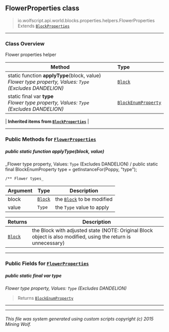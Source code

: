 ## FlowerProperties __class__

>io.wolfscript.api.world.blocks.properties.helpers.FlowerProperties
>Extends [`BlockProperties`](BlockProperties.md)

---

### Class Overview

Flower properties helper

Method | Type   
--- | :--- 
static function __applyType__(block, value) <br> _Flower type property, Values: `Type` (Excludes DANDELION)_ | [`Block`](../../Block.md)
static final var __type__ <br> _Flower type property, Values: `Type` (Excludes DANDELION)_ | [`BlockEnumProperty`](../BlockEnumProperty.md)
 |
__Inherited items from [`BlockProperties`](BlockProperties.md)__ |





---


### Public Methods for [`FlowerProperties`](FlowerProperties.md)

##### <a id='applytype'></a>public static function __applyType__(block, value)

_Flower type property, Values: `Type` (Excludes DANDELION) /
    public static final BlockEnumProperty type = getInstanceFor(Poppy, "type");

    /** Flower types_

Argument | Type | Description  
--- | --- | --- 
block | [`Block`](../../Block.md) | the [`Block`](../../Block.md) to be modified
value | `Type` | the `Type` value to apply

Returns | Description
--- | --- 
[`Block`](../../Block.md) | the Block with adjusted state (NOTE: Original Block object is also modified, using the return is unnecessary)


---

### Public Fields for [`FlowerProperties`](FlowerProperties.md)

##### <a id='type'></a>public static final var __type__

_Flower type property, Values: `Type` (Excludes DANDELION)_

>Returns
>  [`BlockEnumProperty`](../BlockEnumProperty.md)

---


---


###### This file was system generated using custom scripts copyright (c) 2015 Mining Wolf.
	

